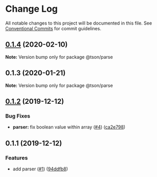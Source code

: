 # Change Log

All notable changes to this project will be documented in this file.
See [Conventional Commits](https://conventionalcommits.org) for commit guidelines.

## [0.1.4](https://github.com/devdigital/tson/compare/@tson/parse@0.1.3...@tson/parse@0.1.4) (2020-02-10)

**Note:** Version bump only for package @tson/parse





## 0.1.3 (2020-01-21)

**Note:** Version bump only for package @tson/parse





## [0.1.2](https://github.com/devdigital/tson/compare/@tson/parser@0.1.1...@tson/parser@0.1.2) (2019-12-12)


### Bug Fixes

* **parser:** fix boolean value within array ([#4](https://github.com/devdigital/tson/issues/4)) ([ca2e798](https://github.com/devdigital/tson/commit/ca2e7989187f15f26ab487e119a79247a3f43910))





## 0.1.1 (2019-12-12)


### Features

* add parser ([#1](https://github.com/devdigital/tson/issues/1)) ([94ddfb8](https://github.com/devdigital/tson/commit/94ddfb848df1b78d1fdc222fa804dfd680fc32f0))
